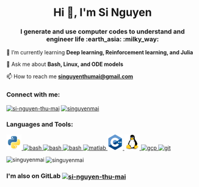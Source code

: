<h1 align="center">Hi 👋, I'm Si Nguyen</h1>
<h3 align="center">I generate and use computer codes to understand and engineer life :earth_asia: :milky_way: </h3>

🌱 I’m currently learning **Deep learning, Reinforcement learning, and Julia**

💬 Ask me about **Bash, Linux, and ODE models**

📫 How to reach me **singuyenthumai@gmail.com**

<h3 align="left">Connect with me:</h3>
<p align="left">
  <a href="https://linkedin.com/in/si-nguyen-thu-mai" target="blank"><img align="center" src="https://raw.githubusercontent.com/rahuldkjain/github-profile-readme-generator/master/src/images/icons/Social/linked-in-alt.svg" alt="si-nguyen-thu-mai" height="30" width="40" /></a>
  <a href="https://twitter.com/SiNguyenMai" target="blank"><img align="center" src="https://raw.githubusercontent.com/rahuldkjain/github-profile-readme-generator/master/src/images/icons/Social/twitter.svg" alt="singuyenmai" height="30" width="40" /></a>
</p>

<h3 align="left">Languages and Tools:</h3>
<p align="left"> 
  <a href="https://www.python.org" target="_blank" rel="noreferrer"> <img src="https://raw.githubusercontent.com/devicons/devicon/master/icons/python/python-original.svg" alt="python" width="40" height="40"/> </a> 
  <a href="https://www.gnu.org/software/bash/" target="_blank" rel="noreferrer"> <img src="https://www.vectorlogo.zone/logos/gnu_bash/gnu_bash-icon.svg" alt="bash" width="40" height="40"/> </a>
  <a href="https://www.r-project.org/" target="_blank" rel="noreferrer"> <img src="https://www.r-project.org/logo/Rlogo.svg" alt="bash" width="40" height="40"/> </a>
  <a href="https://www.wolfram.com/mathematica/" target="_blank" rel="noreferrer"> <img src="https://upload.wikimedia.org/wikipedia/commons/2/20/Mathematica_Logo.svg" alt="bash" width="40" height="40"/> </a>
  <a href="https://www.mathworks.com/" target="_blank" rel="noreferrer"> <img src="https://upload.wikimedia.org/wikipedia/commons/2/21/Matlab_Logo.png" alt="matlab" width="40" height="40"/> </a>
  <a href="https://www.w3schools.com/cpp/" target="_blank" rel="noreferrer"> <img src="https://raw.githubusercontent.com/devicons/devicon/master/icons/cplusplus/cplusplus-original.svg" alt="cplusplus" width="40" height="40"/> </a>
  <a href="https://www.linux.org/" target="_blank" rel="noreferrer"> <img src="https://raw.githubusercontent.com/devicons/devicon/master/icons/linux/linux-original.svg" alt="linux" width="40" height="40"/> </a> 
  <a href="https://cloud.google.com" target="_blank" rel="noreferrer"> <img src="https://www.vectorlogo.zone/logos/google_cloud/google_cloud-icon.svg" alt="gcp" width="40" height="40"/> </a> 
  <a href="https://git-scm.com/" target="_blank" rel="noreferrer"> <img src="https://www.vectorlogo.zone/logos/git-scm/git-scm-icon.svg" alt="git" width="40" height="40"/> </a> 
</p>

<p><img align="left" src="https://github-readme-stats.vercel.app/api?username=singuyenmai&show_icons=true&locale=en&include_all_commits=true&count_private=true" alt="singuyenmai" /></p>

<p>&nbsp;<img align="center" src="https://github-readme-stats.vercel.app/api/top-langs?username=singuyenmai&show_icons=true&locale=en&layout=compact&include_all_commits=true&count_private=true" alt="singuyenmai" /></p>



<h3 align="left">I'm also on GitLab   
  <a href="https://gitlab.com/singuyenmai" target="blank"><img align="center" src="https://about.gitlab.com/images/press/logo/png/gitlab-logo-500.png" alt="si-nguyen-thu-mai" height="30" width="40" /></a>
</h3>
